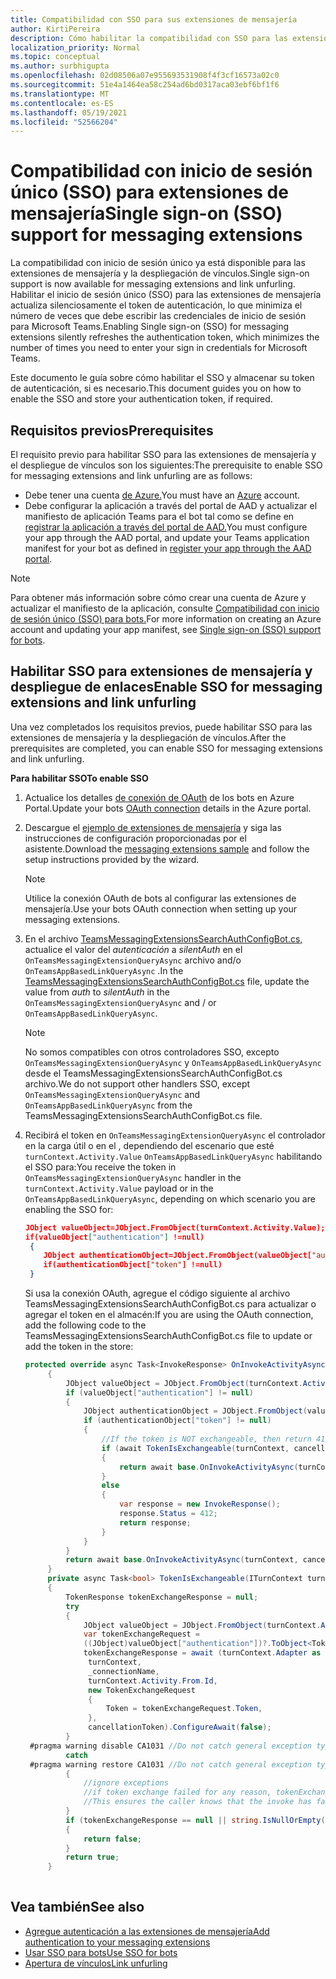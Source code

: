 ```yaml
---
title: Compatibilidad con SSO para sus extensiones de mensajería
author: KirtiPereira
description: Cómo habilitar la compatibilidad con SSO para las extensiones de mensajería
localization_priority: Normal
ms.topic: conceptual
ms.author: surbhigupta
ms.openlocfilehash: 02d08506a07e955693531908f4f3cf16573a02c0
ms.sourcegitcommit: 51e4a1464ea58c254ad6bd0317aca03ebf6bf1f6
ms.translationtype: MT
ms.contentlocale: es-ES
ms.lasthandoff: 05/19/2021
ms.locfileid: "52566204"
---
```

# <a name="single-sign-on-sso-support-for-messaging-extensions"></a><span data-ttu-id="91f90-103">Compatibilidad con inicio de sesión único (SSO) para extensiones de mensajería</span><span class="sxs-lookup"><span data-stu-id="91f90-103">Single sign-on (SSO) support for messaging extensions</span></span>
 
<span data-ttu-id="91f90-104">La compatibilidad con inicio de sesión único ya está disponible para las extensiones de mensajería y la despliegación de vínculos.</span><span class="sxs-lookup"><span data-stu-id="91f90-104">Single sign-on support is now available for messaging extensions and link unfurling.</span></span> <span data-ttu-id="91f90-105">Habilitar el inicio de sesión único (SSO) para las extensiones de mensajería actualiza silenciosamente el token de autenticación, lo que minimiza el número de veces que debe escribir las credenciales de inicio de sesión para Microsoft Teams.</span><span class="sxs-lookup"><span data-stu-id="91f90-105">Enabling Single sign-on (SSO) for messaging extensions silently refreshes the authentication token, which minimizes the number of times you need to enter your sign in credentials for Microsoft Teams.</span></span>

<span data-ttu-id="91f90-106">Este documento le guía sobre cómo habilitar el SSO y almacenar su token de autenticación, si es necesario.</span><span class="sxs-lookup"><span data-stu-id="91f90-106">This document guides you on how to enable the SSO and store your authentication token, if required.</span></span>

## <a name="prerequisites"></a><span data-ttu-id="91f90-107">Requisitos previos</span><span class="sxs-lookup"><span data-stu-id="91f90-107">Prerequisites</span></span>

<span data-ttu-id="91f90-108">El requisito previo para habilitar SSO para las extensiones de mensajería y el despliegue de vínculos son los siguientes:</span><span class="sxs-lookup"><span data-stu-id="91f90-108">The prerequisite to enable SSO for messaging extensions and link unfurling are as follows:</span></span>
* <span data-ttu-id="91f90-109">Debe tener una cuenta [de Azure.](https://azure.microsoft.com/en-us/free/)</span><span class="sxs-lookup"><span data-stu-id="91f90-109">You must have an [Azure](https://azure.microsoft.com/en-us/free/) account.</span></span>
* <span data-ttu-id="91f90-110">Debe configurar la aplicación a través del portal de AAD y actualizar el manifiesto de aplicación Teams para el bot tal como se define en [registrar la aplicación a través del portal de AAD.](../../bots/how-to/authentication/auth-aad-sso-bots.md#register-your-app-through-the-aad-portal)</span><span class="sxs-lookup"><span data-stu-id="91f90-110">You must configure your app through the AAD portal, and update your Teams application manifest for your bot as defined in [register your app through the AAD portal](../../bots/how-to/authentication/auth-aad-sso-bots.md#register-your-app-through-the-aad-portal).</span></span>

> [!NOTE]
> <span data-ttu-id="91f90-111">Para obtener más información sobre cómo crear una cuenta de Azure y actualizar el manifiesto de la aplicación, consulte [Compatibilidad con inicio de sesión único (SSO) para bots.](../../bots/how-to/authentication/auth-aad-sso-bots.md)</span><span class="sxs-lookup"><span data-stu-id="91f90-111">For more information on creating an Azure account and updating your app manifest, see [Single sign-on (SSO) support for bots](../../bots/how-to/authentication/auth-aad-sso-bots.md).</span></span>

## <a name="enable-sso-for-messaging-extensions-and-link-unfurling"></a><span data-ttu-id="91f90-112">Habilitar SSO para extensiones de mensajería y despliegue de enlaces</span><span class="sxs-lookup"><span data-stu-id="91f90-112">Enable SSO for messaging extensions and link unfurling</span></span>

<span data-ttu-id="91f90-113">Una vez completados los requisitos previos, puede habilitar SSO para las extensiones de mensajería y la despliegación de vínculos.</span><span class="sxs-lookup"><span data-stu-id="91f90-113">After the prerequisites are completed, you can enable SSO for messaging extensions and link unfurling.</span></span>

<span data-ttu-id="91f90-114">**Para habilitar SSO**</span><span class="sxs-lookup"><span data-stu-id="91f90-114">**To enable SSO**</span></span>
1. <span data-ttu-id="91f90-115">Actualice los detalles [de conexión de OAuth](../../bots/how-to/authentication/auth-aad-sso-bots.md#update-the-azure-portal-with-the-oauth-connection) de los bots en Azure Portal.</span><span class="sxs-lookup"><span data-stu-id="91f90-115">Update your bots [OAuth connection](../../bots/how-to/authentication/auth-aad-sso-bots.md#update-the-azure-portal-with-the-oauth-connection) details in the Azure portal.</span></span>
2. <span data-ttu-id="91f90-116">Descargue el [ejemplo de extensiones de mensajería](https://github.com/microsoft/BotBuilder-Samples/tree/main/samples/csharp_dotnetcore/52.teams-messaging-extensions-search-auth-config) y siga las instrucciones de configuración proporcionadas por el asistente.</span><span class="sxs-lookup"><span data-stu-id="91f90-116">Download the [messaging extensions sample](https://github.com/microsoft/BotBuilder-Samples/tree/main/samples/csharp_dotnetcore/52.teams-messaging-extensions-search-auth-config) and follow the setup instructions provided by the wizard.</span></span>
   > [!NOTE]
   > <span data-ttu-id="91f90-117">Utilice la conexión OAuth de bots al configurar las extensiones de mensajería.</span><span class="sxs-lookup"><span data-stu-id="91f90-117">Use your bots OAuth connection when setting up your messaging extensions.</span></span>
3. <span data-ttu-id="91f90-118">En el archivo [TeamsMessagingExtensionsSearchAuthConfigBot.cs,](https://github.com/microsoft/BotBuilder-Samples/tree/main/samples/csharp_dotnetcore/52.teams-messaging-extensions-search-auth-config/Bots/TeamsMessagingExtensionsSearchAuthConfigBot.cs) actualice el valor del *autenticación* a *silentAuth* en el `OnTeamsMessagingExtensionQueryAsync` archivo and/o `OnTeamsAppBasedLinkQueryAsync` .</span><span class="sxs-lookup"><span data-stu-id="91f90-118">In the [TeamsMessagingExtensionsSearchAuthConfigBot.cs](https://github.com/microsoft/BotBuilder-Samples/tree/main/samples/csharp_dotnetcore/52.teams-messaging-extensions-search-auth-config/Bots/TeamsMessagingExtensionsSearchAuthConfigBot.cs) file, update the value from *auth* to *silentAuth* in the `OnTeamsMessagingExtensionQueryAsync` and / or `OnTeamsAppBasedLinkQueryAsync`.</span></span>  

    > [!NOTE]
    > <span data-ttu-id="91f90-119">No somos compatibles con otros controladores SSO, excepto `OnTeamsMessagingExtensionQueryAsync` y `OnTeamsAppBasedLinkQueryAsync` desde el TeamsMessagingExtensionsSearchAuthConfigBot.cs archivo.</span><span class="sxs-lookup"><span data-stu-id="91f90-119">We do not support other handlers SSO, except `OnTeamsMessagingExtensionQueryAsync` and `OnTeamsAppBasedLinkQueryAsync` from the TeamsMessagingExtensionsSearchAuthConfigBot.cs file.</span></span>
   
4. <span data-ttu-id="91f90-120">Recibirá el token en `OnTeamsMessagingExtensionQueryAsync` el controlador en la carga útil o en el , dependiendo del escenario que esté `turnContext.Activity.Value` `OnTeamsAppBasedLinkQueryAsync` habilitando el SSO para:</span><span class="sxs-lookup"><span data-stu-id="91f90-120">You receive the token in `OnTeamsMessagingExtensionQueryAsync` handler in the `turnContext.Activity.Value` payload or in the `OnTeamsAppBasedLinkQueryAsync`, depending on which scenario you are enabling the SSO for:</span></span>

    ```json
    JObject valueObject=JObject.FromObject(turnContext.Activity.Value);
    if(valueObject["authentication"] !=null)
     {
        JObject authenticationObject=JObject.FromObject(valueObject["authentication"]);
        if(authenticationObject["token"] !=null)
     }
    
     ```
  
    <span data-ttu-id="91f90-121">Si usa la conexión OAuth, agregue el código siguiente al archivo TeamsMessagingExtensionsSearchAuthConfigBot.cs para actualizar o agregar el token en el almacén:</span><span class="sxs-lookup"><span data-stu-id="91f90-121">If you are using the OAuth connection, add the following code to the TeamsMessagingExtensionsSearchAuthConfigBot.cs file to update or add the token in the store:</span></span>
    
   ```C#
   protected override async Task<InvokeResponse> OnInvokeActivityAsync(ITurnContext<IInvokeActivity> turnContext, CancellationToken cancellationToken)
        {
            JObject valueObject = JObject.FromObject(turnContext.Activity.Value);
            if (valueObject["authentication"] != null)
            {
                JObject authenticationObject = JObject.FromObject(valueObject["authentication"]);
                if (authenticationObject["token"] != null)
                {
                    //If the token is NOT exchangeable, then return 412 to require user consent
                    if (await TokenIsExchangeable(turnContext, cancellationToken))
                    {
                        return await base.OnInvokeActivityAsync(turnContext, cancellationToken).ConfigureAwait(false);
                    }
                    else
                    {
                        var response = new InvokeResponse();
                        response.Status = 412;
                        return response;
                    }
                }
            }
            return await base.OnInvokeActivityAsync(turnContext, cancellationToken).ConfigureAwait(false);
        }
        private async Task<bool> TokenIsExchangeable(ITurnContext turnContext, CancellationToken cancellationToken)
        {
            TokenResponse tokenExchangeResponse = null;
            try
            {
                JObject valueObject = JObject.FromObject(turnContext.Activity.Value);
                var tokenExchangeRequest =
                ((JObject)valueObject["authentication"])?.ToObject<TokenExchangeInvokeRequest>();
                tokenExchangeResponse = await (turnContext.Adapter as IExtendedUserTokenProvider).ExchangeTokenAsync(
                 turnContext,
                 _connectionName,
                 turnContext.Activity.From.Id,
                 new TokenExchangeRequest
                 {
                     Token = tokenExchangeRequest.Token,
                 },
                 cancellationToken).ConfigureAwait(false);
            }
    #pragma warning disable CA1031 //Do not catch general exception types (ignoring, see comment below)
            catch
    #pragma warning restore CA1031 //Do not catch general exception types
            {
                //ignore exceptions
                //if token exchange failed for any reason, tokenExchangeResponse above remains null, and a failure invoke response is sent to the caller.
                //This ensures the caller knows that the invoke has failed.
            }
            if (tokenExchangeResponse == null || string.IsNullOrEmpty(tokenExchangeResponse.Token))
            {
                return false;
            }
            return true;
        }
    
    ```    

## <a name="see-also"></a><span data-ttu-id="91f90-122">Vea también</span><span class="sxs-lookup"><span data-stu-id="91f90-122">See also</span></span>

* [<span data-ttu-id="91f90-123">Agregue autenticación a las extensiones de mensajería</span><span class="sxs-lookup"><span data-stu-id="91f90-123">Add authentication to your messaging extensions</span></span>](add-authentication.md)
* [<span data-ttu-id="91f90-124">Usar SSO para bots</span><span class="sxs-lookup"><span data-stu-id="91f90-124">Use SSO for bots</span></span>](../../bots/how-to/authentication/auth-aad-sso-bots.md)
* [<span data-ttu-id="91f90-125">Apertura de vínculos</span><span class="sxs-lookup"><span data-stu-id="91f90-125">Link unfurling</span></span>](link-unfurling.md)

